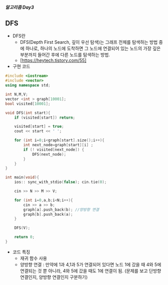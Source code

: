 ##### 알고리즘 Day3

## DFS

- DFS란
  - DFS(Depth First Search, 깊이 우선 탐색)는 그래프 전체를 탐색하는 방법 중에 하나로, 하나의 노드에 도착하면 그 노드에 연결되어 있는 노드의 가장 깊은 부분까지 들어간 후에 다른 노드를 탐색하는 방법.
  - [https://heytech.tistory.com/55]
- 구현 코드
```cpp
#include <iostream>
#include <vector>
using namespace std;

int N,M,V;
vector <int > graph[10001];
bool visited[10001];

void DFS(int start){
    if (visited[start]) return;

    visited[start] = true;
    cout << start << ' ';

    for (int i=0;i<graph[start].size();i++){
        int next_node=graph[start][i] ;
        if (! visited[next_node]) {
            DFS(next_node);
        }
    }
}

int main(void){
    ios:: sync_with_stdio(false); cin.tie(0);

    cin >> N >> M >> V;

    for (int i=0,a,b;i<N;i++){
        cin >> a >> b;
        graph[a].push_back(b); //양방향 연결
        graph[b].push_back(a); 
    }

    DFS(V);

    return 0;
}

```

  - 코드 특징
    - 재귀 함수 사용
    - 양방향 연결 
    : 만약에 1과 4,1과 5가 연결되어 있다면 노드 1에 갔을 때 4와 5에 연결되는 것 뿐 아니라, 4와 5에 갔을 때도 1에 연결이 됨. (문제를 보고 단방향 연결인지, 양방향 연결인지 구분하기)